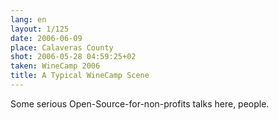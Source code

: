 ```yaml
---
lang: en
layout: 1/125
date: 2006-06-09
place: Calaveras County
shot: 2006-05-28 04:59:25+02
taken: WineCamp 2006
title: A Typical WineCamp Scene
---
```


Some serious Open-Source-for-non-profits talks here, people.

